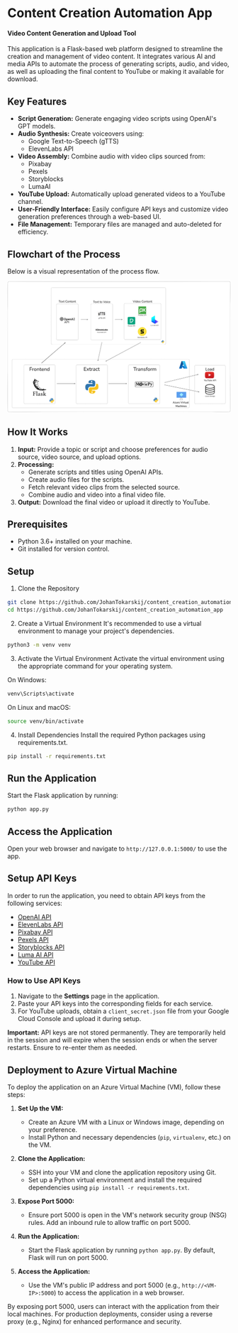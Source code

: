 # Content Creation Automation App 
#### Video Content Generation and Upload Tool

This application is a Flask-based web platform designed to streamline the creation and management of video content. It integrates various AI and media APIs to automate the process of generating scripts, audio, and video, as well as uploading the final content to YouTube or making it available for download.

## Key Features

- **Script Generation:** Generate engaging video scripts using OpenAI's GPT models.
- **Audio Synthesis:** Create voiceovers using:
  - Google Text-to-Speech (gTTS)
  - ElevenLabs API
- **Video Assembly:** Combine audio with video clips sourced from:
  - Pixabay
  - Pexels
  - Storyblocks
  - LumaAI
- **YouTube Upload:** Automatically upload generated videos to a YouTube channel.
- **User-Friendly Interface:** Easily configure API keys and customize video generation preferences through a web-based UI.
- **File Management:** Temporary files are managed and auto-deleted for efficiency.

## Flowchart of the Process

Below is a visual representation of the process flow.

![Flowchart of the Video Creation Process](img/flowchart.png)

## How It Works

1. **Input:** Provide a topic or script and choose preferences for audio source, video source, and upload options.
2. **Processing:**
   - Generate scripts and titles using OpenAI APIs.
   - Create audio files for the scripts.
   - Fetch relevant video clips from the selected source.
   - Combine audio and video into a final video file.
3. **Output:** Download the final video or upload it directly to YouTube.


## Prerequisites
* Python 3.6+ installed on your machine.
* Git installed for version control.

## Setup
1. Clone the Repository
```bash
git clone https://github.com/JohanTokarskij/content_creation_automation_app
cd https://github.com/JohanTokarskij/content_creation_automation_app
```

2. Create a Virtual Environment
It's recommended to use a virtual environment to manage your project's dependencies.

```bash
python3 -m venv venv
```

3. Activate the Virtual Environment
Activate the virtual environment using the appropriate command for your operating system.

On Windows:
```bash
venv\Scripts\activate
```

On Linux and macOS:
```bash
source venv/bin/activate
```

4. Install Dependencies
Install the required Python packages using requirements.txt.

```bash
pip install -r requirements.txt
```

## Run the Application
Start the Flask application by running:

```bash
python app.py
```

## Access the Application
Open your web browser and navigate to `http://127.0.0.1:5000/` to use the app.

## Setup API Keys

In order to run the application, you need to obtain API keys from the following services:

- [OpenAI API](https://platform.openai.com/docs/overview/)    
- [ElevenLabs API](https://elevenlabs.io/docs/api-reference/introduction/)  
- [Pixabay API](https://pixabay.com/api/docs/)  
- [Pexels API](https://www.pexels.com/api/)  
- [Storyblocks API](https://www.storyblocks.com/resources/business-solutions/api/)  
- [Luma AI API](https://docs.lumalabs.ai/docs/api/)  
- [YouTube API](https://developers.google.com/youtube/v3/)   

### How to Use API Keys

1. Navigate to the **Settings** page in the application.
2. Paste your API keys into the corresponding fields for each service.
3. For YouTube uploads, obtain a `client_secret.json` file from your Google Cloud Console and upload it during setup.

**Important:** API keys are not stored permanently. They are temporarily held in the session and will expire when the session ends or when the server restarts. Ensure to re-enter them as needed.

## Deployment to Azure Virtual Machine

To deploy the application on an Azure Virtual Machine (VM), follow these steps:

1. **Set Up the VM:**
   - Create an Azure VM with a Linux or Windows image, depending on your preference.
   - Install Python and necessary dependencies (`pip`, `virtualenv`, etc.) on the VM.

2. **Clone the Application:**
   - SSH into your VM and clone the application repository using Git.
   - Set up a Python virtual environment and install the required dependencies using `pip install -r requirements.txt`.

3. **Expose Port 5000:**
   - Ensure port 5000 is open in the VM's network security group (NSG) rules. Add an inbound rule to allow traffic on port 5000.

4. **Run the Application:**
   - Start the Flask application by running `python app.py`. By default, Flask will run on port 5000.

5. **Access the Application:**
   - Use the VM's public IP address and port 5000 (e.g., `http://<VM-IP>:5000`) to access the application in a web browser.

By exposing port 5000, users can interact with the application from their local machines. For production deployments, consider using a reverse proxy (e.g., Nginx) for enhanced performance and security.
